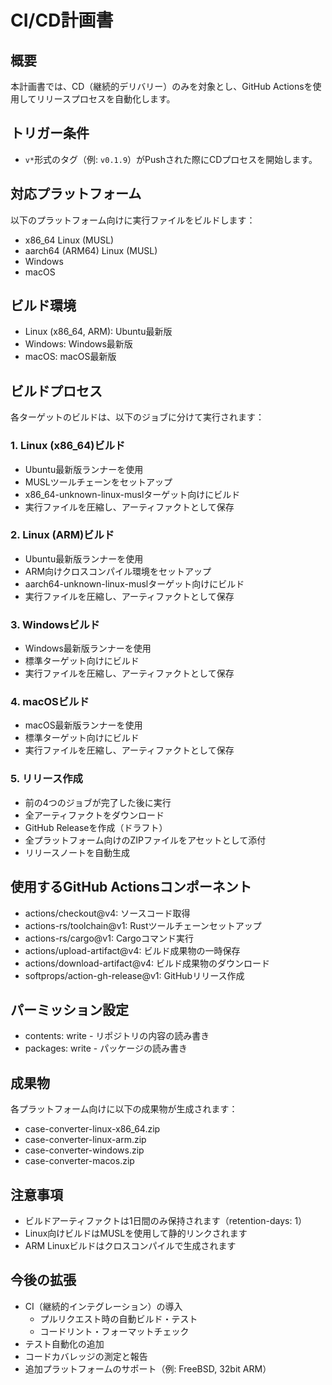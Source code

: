 # CI/CD計画書

## 概要
本計画書では、CD（継続的デリバリー）のみを対象とし、GitHub Actionsを使用してリリースプロセスを自動化します。

## トリガー条件
- `v*`形式のタグ（例: `v0.1.9`）がPushされた際にCDプロセスを開始します。

## 対応プラットフォーム
以下のプラットフォーム向けに実行ファイルをビルドします：
- x86_64 Linux (MUSL)
- aarch64 (ARM64) Linux (MUSL)
- Windows
- macOS

## ビルド環境
- Linux (x86_64, ARM): Ubuntu最新版
- Windows: Windows最新版
- macOS: macOS最新版

## ビルドプロセス
各ターゲットのビルドは、以下のジョブに分けて実行されます：

### 1. Linux (x86_64)ビルド
- Ubuntu最新版ランナーを使用
- MUSLツールチェーンをセットアップ
- x86_64-unknown-linux-muslターゲット向けにビルド
- 実行ファイルを圧縮し、アーティファクトとして保存

### 2. Linux (ARM)ビルド
- Ubuntu最新版ランナーを使用
- ARM向けクロスコンパイル環境をセットアップ
- aarch64-unknown-linux-muslターゲット向けにビルド
- 実行ファイルを圧縮し、アーティファクトとして保存

### 3. Windowsビルド
- Windows最新版ランナーを使用
- 標準ターゲット向けにビルド
- 実行ファイルを圧縮し、アーティファクトとして保存

### 4. macOSビルド
- macOS最新版ランナーを使用
- 標準ターゲット向けにビルド
- 実行ファイルを圧縮し、アーティファクトとして保存

### 5. リリース作成
- 前の4つのジョブが完了した後に実行
- 全アーティファクトをダウンロード
- GitHub Releaseを作成（ドラフト）
- 全プラットフォーム向けのZIPファイルをアセットとして添付
- リリースノートを自動生成

## 使用するGitHub Actionsコンポーネント
- actions/checkout@v4: ソースコード取得
- actions-rs/toolchain@v1: Rustツールチェーンセットアップ
- actions-rs/cargo@v1: Cargoコマンド実行
- actions/upload-artifact@v4: ビルド成果物の一時保存
- actions/download-artifact@v4: ビルド成果物のダウンロード
- softprops/action-gh-release@v1: GitHubリリース作成

## パーミッション設定
- contents: write - リポジトリの内容の読み書き
- packages: write - パッケージの読み書き

## 成果物
各プラットフォーム向けに以下の成果物が生成されます：
- case-converter-linux-x86_64.zip
- case-converter-linux-arm.zip
- case-converter-windows.zip
- case-converter-macos.zip

## 注意事項
- ビルドアーティファクトは1日間のみ保持されます（retention-days: 1）
- Linux向けビルドはMUSLを使用して静的リンクされます
- ARM Linuxビルドはクロスコンパイルで生成されます

## 今後の拡張
- CI（継続的インテグレーション）の導入
  - プルリクエスト時の自動ビルド・テスト
  - コードリント・フォーマットチェック
- テスト自動化の追加
- コードカバレッジの測定と報告
- 追加プラットフォームのサポート（例: FreeBSD, 32bit ARM）
